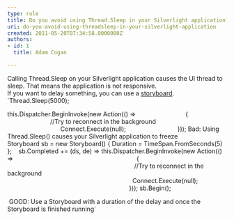 ```yaml
---
type: rule
title: Do you avoid using Thread.Sleep in your Silverlight application?
uri: do-you-avoid-using-threadsleep-in-your-silverlight-application
created: 2011-05-20T07:34:58.0000000Z
authors:
- id: 1
  title: Adam Cogan

---
```


 Calling Thread.Sleep on your Silverlight application causes the UI thread to sleep. That means the application is not responsive.
<br>If you want to delay something, you can use a [storyboard](http&#58;//msdn.microsoft.com/en-us/library/system.windows.media.animation.storyboard.aspx). <br> 
`Thread.Sleep(5000); 
              
            
this.Dispatcher.BeginInvoke(new Action(() => 
                            { 
                         //Try to reconnect in the background 
                               Connect.Execute(null); 
                             })); 
Bad: Using Thread.Sleep() causes your Silverlight application to freeze 
 
  
  
  
Storyboard sb = new Storyboard() { Duration = TimeSpan.FromSeconds(5) }; 
  
sb.Completed += (ds, de) => this.Dispatcher.BeginInvoke(new Action(() => 
                                                                       { 
                                                                          //Try to reconnect in the background 
                                                                         Connect.Execute(null); 
                                                                       })); 
sb.Begin(); 

 GOOD: Use a Storyboard with a duration of the delay and once the Storyboard is finished running`

